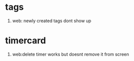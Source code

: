 # tags

1. web: newly created tags dont show up

# timercard

1. web:delete timer works but doesnt remove it from screen
